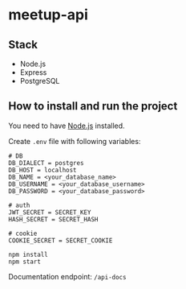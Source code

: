 # meetup-api
 
## Stack
+ Node.js
+ Express
+ PostgreSQL

## How to install and run the project
You need to have [Node.js](https://nodejs.org/en/download/) installed.

Create ```.env``` file with following variables:
```
# DB
DB_DIALECT = postgres
DB_HOST = localhost
DB_NAME = <your_database_name>
DB_USERNAME = <your_database_username>
DB_PASSWORD = <your_database_password>

# auth
JWT_SECRET = SECRET_KEY
HASH_SECRET = SECRET_HASH

# cookie
COOKIE_SECRET = SECRET_COOKIE
```

```
npm install
npm start
```

Documentation endpoint: ```/api-docs```
